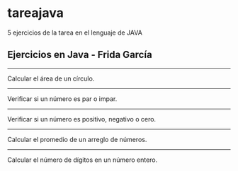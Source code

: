 # tareajava
5 ejercicios de la tarea en el lenguaje de JAVA

## Ejercicios en Java - Frida García
***
Calcular el área de un círculo.
***
Verificar si un número es par o impar.
***
Verificar si un número es positivo, negativo o cero.
***
Calcular el promedio de un arreglo de  números.
***
Calcular el número de dígitos en un número entero.

